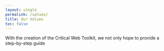 ```yaml
---
layout: single
permalink: /values/
title: Our Values
toc: false
---
```


With the creation of the Critical Web Toolkit, we not only hope to provide a step-by-step guide  
